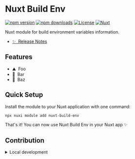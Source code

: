 # Nuxt Build Env

[![npm version][npm-version-src]][npm-version-href]
[![npm downloads][npm-downloads-src]][npm-downloads-href]
[![License][license-src]][license-href]
[![Nuxt][nuxt-src]][nuxt-href]

Nuxt module for build environment variables information.

- [✨ &nbsp;Release Notes](/CHANGELOG.md)
  <!-- - [🏀 Online playground](https://stackblitz.com/github/your-org/build-env?file=playground%2Fapp.vue) -->
  <!-- - [📖 &nbsp;Documentation](https://example.com) -->

## Features

<!-- Highlight some of the features your module provide here -->

- ⛰ &nbsp;Foo
- 🚠 &nbsp;Bar
- 🌲 &nbsp;Baz

## Quick Setup

Install the module to your Nuxt application with one command:

```bash
npx nuxi module add nuxt-build-env
```

That's it! You can now use Nuxt Build Env in your Nuxt app ✨

## Contribution

<details>
  <summary>Local development</summary>

```bash
# Install dependencies
npm install

# Generate type stubs
npm run dev:prepare

# Develop with the playground
npm run dev

# Build the playground
npm run dev:build

# Run ESLint
npm run lint

# Run Vitest
npm run test
npm run test:watch

# Release new version
npm run release
```

</details>

<!-- Badges -->

[npm-version-src]: https://img.shields.io/npm/v/build-env/latest.svg?style=flat&colorA=020420&colorB=00DC82
[npm-version-href]: https://npmjs.com/package/build-env
[npm-downloads-src]: https://img.shields.io/npm/dm/build-env.svg?style=flat&colorA=020420&colorB=00DC82
[npm-downloads-href]: https://npm.chart.dev/build-env
[license-src]: https://img.shields.io/npm/l/build-env.svg?style=flat&colorA=020420&colorB=00DC82
[license-href]: https://npmjs.com/package/build-env
[nuxt-src]: https://img.shields.io/badge/Nuxt-020420?logo=nuxt.js
[nuxt-href]: https://nuxt.com
